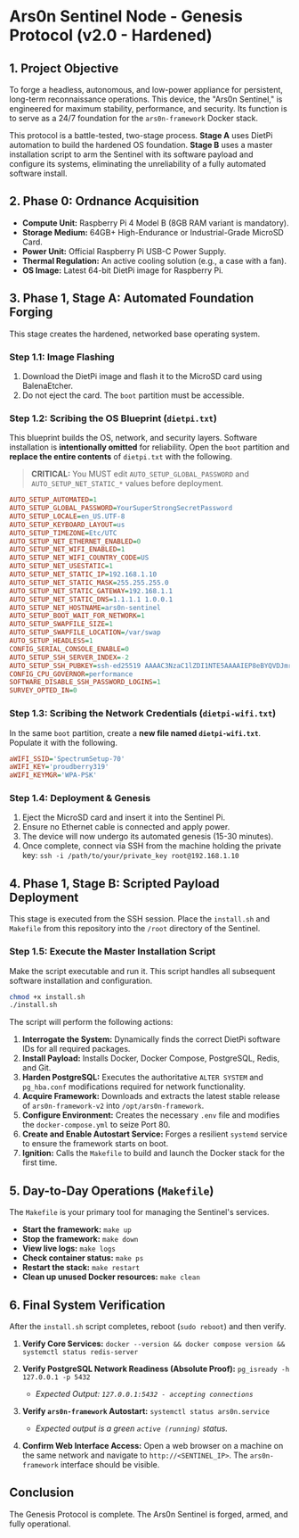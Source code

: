 # Ars0n Sentinel Node - Genesis Protocol (v2.0 - Hardened)

## 1. Project Objective

To forge a headless, autonomous, and low-power appliance for persistent, long-term reconnaissance operations. This device, the "Ars0n Sentinel," is engineered for maximum stability, performance, and security. Its function is to serve as a 24/7 foundation for the `ars0n-framework` Docker stack.

This protocol is a battle-tested, two-stage process. **Stage A** uses DietPi automation to build the hardened OS foundation. **Stage B** uses a master installation script to arm the Sentinel with its software payload and configure its systems, eliminating the unreliability of a fully automated software install.

## 2. Phase 0: Ordnance Acquisition

*   **Compute Unit:** Raspberry Pi 4 Model B (8GB RAM variant is mandatory).
*   **Storage Medium:** 64GB+ High-Endurance or Industrial-Grade MicroSD Card.
*   **Power Unit:** Official Raspberry Pi USB-C Power Supply.
*   **Thermal Regulation:** An active cooling solution (e.g., a case with a fan).
*   **OS Image:** Latest 64-bit DietPi image for Raspberry Pi.

## 3. Phase 1, Stage A: Automated Foundation Forging

This stage creates the hardened, networked base operating system.

### Step 1.1: Image Flashing

1.  Download the DietPi image and flash it to the MicroSD card using BalenaEtcher.
2.  Do not eject the card. The `boot` partition must be accessible.

### Step 1.2: Scribing the OS Blueprint (`dietpi.txt`)

This blueprint builds the OS, network, and security layers. Software installation is **intentionally omitted** for reliability. Open the `boot` partition and **replace the entire contents** of `dietpi.txt` with the following.

> **CRITICAL:** You MUST edit `AUTO_SETUP_GLOBAL_PASSWORD` and `AUTO_SETUP_NET_STATIC_*` values before deployment.

```ini
AUTO_SETUP_AUTOMATED=1
AUTO_SETUP_GLOBAL_PASSWORD=YourSuperStrongSecretPassword
AUTO_SETUP_LOCALE=en_US.UTF-8
AUTO_SETUP_KEYBOARD_LAYOUT=us
AUTO_SETUP_TIMEZONE=Etc/UTC
AUTO_SETUP_NET_ETHERNET_ENABLED=0
AUTO_SETUP_NET_WIFI_ENABLED=1
AUTO_SETUP_NET_WIFI_COUNTRY_CODE=US
AUTO_SETUP_NET_USESTATIC=1
AUTO_SETUP_NET_STATIC_IP=192.168.1.10
AUTO_SETUP_NET_STATIC_MASK=255.255.255.0
AUTO_SETUP_NET_STATIC_GATEWAY=192.168.1.1
AUTO_SETUP_NET_STATIC_DNS=1.1.1.1 1.0.0.1
AUTO_SETUP_NET_HOSTNAME=ars0n-sentinel
AUTO_SETUP_BOOT_WAIT_FOR_NETWORK=1
AUTO_SETUP_SWAPFILE_SIZE=1
AUTO_SETUP_SWAPFILE_LOCATION=/var/swap
AUTO_SETUP_HEADLESS=1
CONFIG_SERIAL_CONSOLE_ENABLE=0
AUTO_SETUP_SSH_SERVER_INDEX=-2
AUTO_SETUP_SSH_PUBKEY=ssh-ed25519 AAAAC3NzaC1lZDI1NTE5AAAAIEP8eBYQVDJmrsVDoqIhJgtxBnNgVLearCQhyWS26zdF 01_dolor.loftier
CONFIG_CPU_GOVERNOR=performance
SOFTWARE_DISABLE_SSH_PASSWORD_LOGINS=1
SURVEY_OPTED_IN=0
```

### Step 1.3: Scribing the Network Credentials (`dietpi-wifi.txt`)

In the same `boot` partition, create a **new file named `dietpi-wifi.txt`**. Populate it with the following.

```ini
aWIFI_SSID='SpectrumSetup-70'
aWIFI_KEY='proudberry319'
aWIFI_KEYMGR='WPA-PSK'
```

### Step 1.4: Deployment & Genesis

1.  Eject the MicroSD card and insert it into the Sentinel Pi.
2.  Ensure no Ethernet cable is connected and apply power.
3.  The device will now undergo its automated genesis (15-30 minutes).
4.  Once complete, connect via SSH from the machine holding the private key:
    `ssh -i /path/to/your/private_key root@192.168.1.10`

## 4. Phase 1, Stage B: Scripted Payload Deployment

This stage is executed from the SSH session. Place the `install.sh` and `Makefile` from this repository into the `/root` directory of the Sentinel.

### Step 1.5: Execute the Master Installation Script

Make the script executable and run it. This script handles all subsequent software installation and configuration.

```bash
chmod +x install.sh
./install.sh
```

The script will perform the following actions:
1.  **Interrogate the System:** Dynamically finds the correct DietPi software IDs for all required packages.
2.  **Install Payload:** Installs Docker, Docker Compose, PostgreSQL, Redis, and Git.
3.  **Harden PostgreSQL:** Executes the authoritative `ALTER SYSTEM` and `pg_hba.conf` modifications required for network functionality.
4.  **Acquire Framework:** Downloads and extracts the latest stable release of `ars0n-framework-v2` into `/opt/ars0n-framework`.
5.  **Configure Environment:** Creates the necessary `.env` file and modifies the `docker-compose.yml` to seize Port 80.
6.  **Create and Enable Autostart Service:** Forges a resilient `systemd` service to ensure the framework starts on boot.
7.  **Ignition:** Calls the `Makefile` to build and launch the Docker stack for the first time.

## 5. Day-to-Day Operations (`Makefile`)

The `Makefile` is your primary tool for managing the Sentinel's services.

-   **Start the framework:** `make up`
-   **Stop the framework:** `make down`
-   **View live logs:** `make logs`
-   **Check container status:** `make ps`
-   **Restart the stack:** `make restart`
-   **Clean up unused Docker resources:** `make clean`

## 6. Final System Verification

After the `install.sh` script completes, reboot (`sudo reboot`) and then verify.

1.  **Verify Core Services:**
    `docker --version && docker compose version && systemctl status redis-server`

2.  **Verify PostgreSQL Network Readiness (Absolute Proof):**
    `pg_isready -h 127.0.0.1 -p 5432`
    *   *Expected Output: `127.0.0.1:5432 - accepting connections`*

3.  **Verify `ars0n-framework` Autostart:**
    `systemctl status ars0n.service`
    *   *Expected output is a green `active (running)` status.*

4.  **Confirm Web Interface Access:** Open a web browser on a machine on the same network and navigate to `http://<SENTINEL_IP>`. The `ars0n-framework` interface should be visible.

## Conclusion

The Genesis Protocol is complete. The Ars0n Sentinel is forged, armed, and fully operational.
